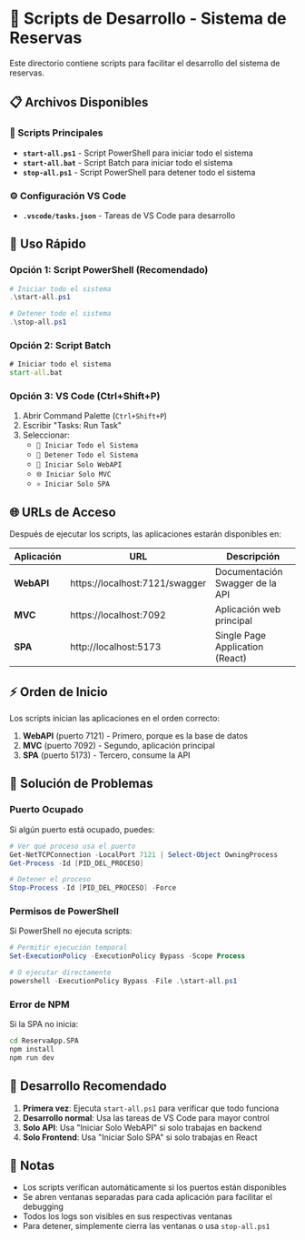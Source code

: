 # 🚀 Scripts de Desarrollo - Sistema de Reservas

Este directorio contiene scripts para facilitar el desarrollo del sistema de reservas.

## 📋 Archivos Disponibles

### 🎯 Scripts Principales
- **`start-all.ps1`** - Script PowerShell para iniciar todo el sistema
- **`start-all.bat`** - Script Batch para iniciar todo el sistema 
- **`stop-all.ps1`** - Script PowerShell para detener todo el sistema

### ⚙️ Configuración VS Code
- **`.vscode/tasks.json`** - Tareas de VS Code para desarrollo

## 🚀 Uso Rápido

### Opción 1: Script PowerShell (Recomendado)
```powershell
# Iniciar todo el sistema
.\start-all.ps1

# Detener todo el sistema
.\stop-all.ps1
```

### Opción 2: Script Batch
```cmd
# Iniciar todo el sistema
start-all.bat
```

### Opción 3: VS Code (Ctrl+Shift+P)
1. Abrir Command Palette (`Ctrl+Shift+P`)
2. Escribir "Tasks: Run Task"
3. Seleccionar:
   - `🚀 Iniciar Todo el Sistema`
   - `🛑 Detener Todo el Sistema`
   - `🔌 Iniciar Solo WebAPI`
   - `🌐 Iniciar Solo MVC`
   - `⚛️ Iniciar Solo SPA`

## 🌐 URLs de Acceso

Después de ejecutar los scripts, las aplicaciones estarán disponibles en:

| Aplicación | URL | Descripción |
|------------|-----|-------------|
| **WebAPI** | https://localhost:7121/swagger | Documentación Swagger de la API |
| **MVC** | https://localhost:7092 | Aplicación web principal |
| **SPA** | http://localhost:5173 | Single Page Application (React) |

## ⚡ Orden de Inicio

Los scripts inician las aplicaciones en el orden correcto:

1. **WebAPI** (puerto 7121) - Primero, porque es la base de datos
2. **MVC** (puerto 7092) - Segundo, aplicación principal
3. **SPA** (puerto 5173) - Tercero, consume la API

## 🔧 Solución de Problemas

### Puerto Ocupado
Si algún puerto está ocupado, puedes:

```powershell
# Ver qué proceso usa el puerto
Get-NetTCPConnection -LocalPort 7121 | Select-Object OwningProcess
Get-Process -Id [PID_DEL_PROCESO]

# Detener el proceso
Stop-Process -Id [PID_DEL_PROCESO] -Force
```

### Permisos de PowerShell
Si PowerShell no ejecuta scripts:

```powershell
# Permitir ejecución temporal
Set-ExecutionPolicy -ExecutionPolicy Bypass -Scope Process

# O ejecutar directamente
powershell -ExecutionPolicy Bypass -File .\start-all.ps1
```

### Error de NPM
Si la SPA no inicia:

```cmd
cd ReservaApp.SPA
npm install
npm run dev
```

## 🎯 Desarrollo Recomendado

1. **Primera vez**: Ejecuta `start-all.ps1` para verificar que todo funciona
2. **Desarrollo normal**: Usa las tareas de VS Code para mayor control
3. **Solo API**: Usa "Iniciar Solo WebAPI" si solo trabajas en backend
4. **Solo Frontend**: Usa "Iniciar Solo SPA" si solo trabajas en React

## 📝 Notas

- Los scripts verifican automáticamente si los puertos están disponibles
- Se abren ventanas separadas para cada aplicación para facilitar el debugging
- Todos los logs son visibles en sus respectivas ventanas
- Para detener, simplemente cierra las ventanas o usa `stop-all.ps1`
